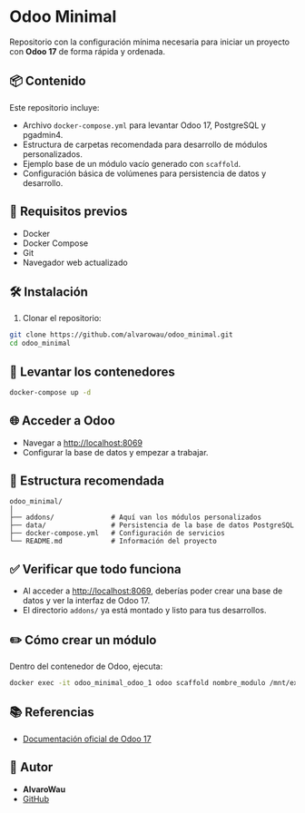 # Odoo Minimal

Repositorio con la configuración mínima necesaria para iniciar un proyecto con **Odoo 17** de forma rápida y ordenada.

## 📦 Contenido

Este repositorio incluye:

- Archivo `docker-compose.yml` para levantar Odoo 17, PostgreSQL y pgadmin4.
- Estructura de carpetas recomendada para desarrollo de módulos personalizados.
- Ejemplo base de un módulo vacío generado con `scaffold`.
- Configuración básica de volúmenes para persistencia de datos y desarrollo.

## 🚀 Requisitos previos

- Docker
- Docker Compose
- Git
- Navegador web actualizado

## 🛠️ Instalación

1. Clonar el repositorio:

```bash
git clone https://github.com/alvarowau/odoo_minimal.git
cd odoo_minimal
```

## 🚀 Levantar los contenedores

```bash
docker-compose up -d
```

## 🌐 Acceder a Odoo

- Navegar a [http://localhost:8069](http://localhost:8069)
- Configurar la base de datos y empezar a trabajar.

## 📁 Estructura recomendada

```
odoo_minimal/
│
├── addons/              # Aquí van los módulos personalizados
├── data/                # Persistencia de la base de datos PostgreSQL
├── docker-compose.yml   # Configuración de servicios
└── README.md            # Información del proyecto
```

## ✅ Verificar que todo funciona

- Al acceder a [http://localhost:8069](http://localhost:8069), deberías poder crear una base de datos y ver la interfaz de Odoo 17.
- El directorio `addons/` ya está montado y listo para tus desarrollos.

## ✏️ Cómo crear un módulo

Dentro del contenedor de Odoo, ejecuta:

```bash
docker exec -it odoo_minimal_odoo_1 odoo scaffold nombre_modulo /mnt/extra-addons
```

## 📚 Referencias

- [Documentación oficial de Odoo 17](https://www.odoo.com/documentation/17.0/)

## 🤝 Autor

- **AlvaroWau**
- [GitHub](https://github.com/alvarowau)
